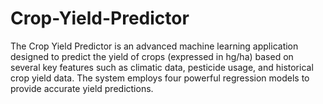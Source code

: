 # Crop-Yield-Predictor
The Crop Yield Predictor is an advanced machine learning application designed to predict the yield of crops (expressed in hg/ha) based on several key features such as climatic data, pesticide usage, and historical crop yield data. The system employs four powerful regression models to provide accurate yield predictions.
